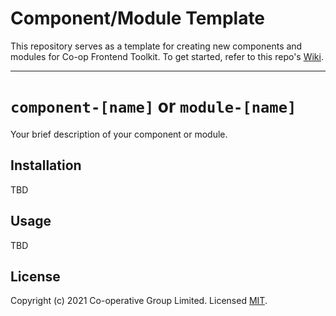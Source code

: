 # Component/Module Template
This repository serves as a template for creating new components and modules for Co-op Frontend Toolkit. To get started, refer to this repo's [Wiki](https://github.com/coopdigital/component-template/wiki).

---

# `component-[name]` or `module-[name]`
Your brief description of your component or module.

## Installation
TBD

## Usage
TBD


## License
Copyright (c) 2021 Co-operative Group Limited.
Licensed [MIT](https://github.com/coopdigital/coop-frontend/blob/master/LICENSE).

